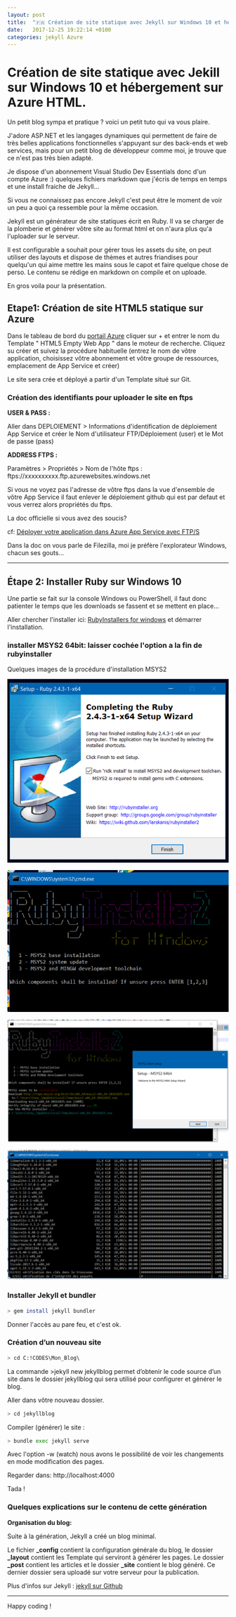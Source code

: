 ```yaml
---
layout: post
title:  "🇫🇷 Création de site statique avec Jekyll sur Windows 10 et hébergement sur Azure HTML"
date:   2017-12-25 19:22:14 +0100
categories: jekyll Azure
---
```

# Création de site statique avec Jekill sur Windows 10 et hébergement sur Azure HTML.

Un petit blog sympa et pratique ? voici un petit tuto qui va vous plaire.

J'adore ASP.NET et les langages dynamiques qui permettent de faire de très belles applications fonctionnelles s'appuyant sur des back-ends et web services, mais pour un petit blog de développeur comme moi, je trouve que ce n'est pas très bien adapté. 

Je dispose d'un abonnement Visual Studio Dev Essentials donc d'un compte Azure :) quelques fichiers markdown que j'écris de temps en temps et une install fraiche de Jekyll...

Si vous ne connaissez pas encore Jekyll c'est peut être le moment de voir un peu a quoi ça ressemble pour la même occasion.

Jekyll est un générateur de site statiques écrit en Ruby. Il va se charger de la plomberie et générer vôtre site au format html et on n'aura plus qu'a l'uploader sur le serveur.

Il est configurable a souhait pour gérer tous les assets du site, on peut utiliser des layouts et dispose de thèmes et autres friandises pour quelqu'un qui aime mettre les mains sous le capot et faire quelque chose de perso. Le contenu se rédige en markdown on compile et on uploade.

En gros voila pour la présentation.

## Etape1: Création de site HTML5 statique sur Azure

Dans le tableau de bord du [portail Azure](https://portal.azure.com/) cliquer sur + et entrer le nom du Template " HTML5 Empty Web App " dans le moteur de recherche. Cliquez su créer et suivez la procédure habituelle (entrez le nom de vôtre application, choisissez vôtre abonnement et vôtre groupe de ressources, emplacement de App Service et créer)

Le site sera crée et déployé a partir d'un Template situé sur Git.

### Création des identifiants pour uploader le site en ftps 

**USER & PASS :**

Aller dans DEPLOIEMENT > Informations d'identification de déploiement App Service et créer le  Nom d'utilisateur FTP/Déploiement (user) et le Mot de passe (pass)

**ADDRESS FTPS :**

Paramètres > Propriétés > Nom de l'hôte ftps : ftps://xxxxxxxxxx.ftp.azurewebsites.windows.net 

Si vous ne voyez pas l'adresse de vôtre ftps dans la vue d'ensemble de vôtre App Service il faut enlever le déploiement github qui est par defaut et vous verrez alors propriétés du ftps.

La doc officielle si vous avez des soucis? 

cf: [Déployer votre application dans Azure App Service avec FTP/S](https://docs.microsoft.com/fr-fr/azure/app-service/app-service-deploy-ftp)

Dans la doc on vous parle de Filezilla, moi je préfère l'explorateur Windows, chacun ses gouts...

---

## Étape 2: Installer Ruby sur Windows 10

Une partie se fait sur la console Windows ou PowerShell, il faut donc patienter le temps que les downloads se fassent et se mettent en place...

Aller chercher l'installer ici: [RubyInstallers for windows](https://rubyinstaller.org/downloads/) et démarrer l'installation.

### installer MSYS2 64bit: laisser cochée l'option a la fin de rubyinstaller

Quelques images de la procédure d'installation MSYS2

![Alt Screenshot](/assets/Install_MSYS2.PNG?raw=true "Debut d'installation")

![Alt Screenshot](/assets/Install_MSYS2_2.PNG?raw=true "Bien laisser coché pour installer MSYS2 !")

![Alt Screenshot](/assets/Install_MSYS2_3.PNG?raw=true "MiniAsteroids")

![Alt Screenshot](/assets/Install_MSYS2_4.PNG?raw=true "MiniAsteroids")

### Installer Jekyll et bundler 

```bash
> gem install jekyll bundler
```

Donner l'accès au pare feu, et c'est ok.

### Création d’un nouveau site

```bash
> cd C:!CODES\Mon_Blog\ 
```

La commande >jekyll new jekyllblog permet d’obtenir le code source d’un site dans le dossier jekyllblog qui sera utilisé pour configurer et générer le blog.

Aller dans vôtre nouveau dossier.

```bash
> cd jekyllblog 
```

Compiler (générer) le site :

```bash
> bundle exec jekyll serve
```

Avec l'option -w (watch) nous avons le possibilité de voir les changements en mode modification des pages.

Regarder dans: http://localhost:4000

Tada !

### Quelques explications sur le contenu de cette génération

**Organisation du blog:**

Suite à la génération, Jekyll a créé un blog minimal. 

Le fichier **_config** contient la configuration générale du blog, le dossier **_layout** contient les Template qui serviront à générer les pages. Le dossier **_post** contient les articles et le dossier **_site** contient le blog généré. Ce dernier dossier sera uploadé sur votre serveur pour la publication.

Plus d'infos sur Jekyll : [jekyll sur Github](https://github.com/jekyll/jekyll)

---

Happy coding !
